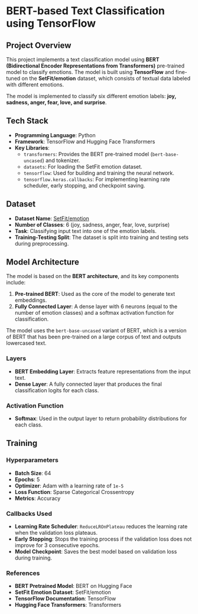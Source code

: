# BERT-based Text Classification using TensorFlow

## Project Overview

This project implements a text classification model using **BERT (Bidirectional Encoder Representations from Transformers)** pre-trained model to classify emotions. The model is built using **TensorFlow** and fine-tuned on the **SetFit/emotion** dataset, which consists of textual data labeled with different emotions.

The model is implemented to classify six different emotion labels: **joy, sadness, anger, fear, love, and surprise**.

## Tech Stack
- **Programming Language**: Python
- **Framework**: TensorFlow and Hugging Face Transformers
- **Key Libraries**:
  - `transformers`: Provides the BERT pre-trained model (`bert-base-uncased`) and tokenizer.
  - `datasets`: For loading the SetFit emotion dataset.
  - `tensorflow`: Used for building and training the neural network.
  - `tensorflow.keras.callbacks`: For implementing learning rate scheduler, early stopping, and checkpoint saving.

## Dataset

- **Dataset Name**: [SetFit/emotion](https://huggingface.co/datasets/SetFit/emotion)
- **Number of Classes**: 6 (joy, sadness, anger, fear, love, surprise)
- **Task**: Classifying input text into one of the emotion labels.
- **Training-Testing Split**: The dataset is split into training and testing sets during preprocessing.

## Model Architecture

The model is based on the **BERT architecture**, and its key components include:

1. **Pre-trained BERT**: Used as the core of the model to generate text embeddings.
2. **Fully Connected Layer**: A dense layer with 6 neurons (equal to the number of emotion classes) and a softmax activation function for classification.

The model uses the `bert-base-uncased` variant of BERT, which is a version of BERT that has been pre-trained on a large corpus of text and outputs lowercased text.

### Layers
- **BERT Embedding Layer**: Extracts feature representations from the input text.
- **Dense Layer**: A fully connected layer that produces the final classification logits for each class.

### Activation Function
- **Softmax**: Used in the output layer to return probability distributions for each class.

## Training

### Hyperparameters
- **Batch Size**: 64
- **Epochs**: 5
- **Optimizer**: Adam with a learning rate of `1e-5`
- **Loss Function**: Sparse Categorical Crossentropy
- **Metrics**: Accuracy

### Callbacks Used
- **Learning Rate Scheduler**: `ReduceLROnPlateau` reduces the learning rate when the validation loss plateaus.
- **Early Stopping**: Stops the training process if the validation loss does not improve for 3 consecutive epochs.
- **Model Checkpoint**: Saves the best model based on validation loss during training.

### References
- **BERT Pretrained Model**: BERT on Hugging Face
- **SetFit Emotion Dataset**: SetFit/emotion
- **TensorFlow Documentation**: TensorFlow
- **Hugging Face Transformers**: Transformers
